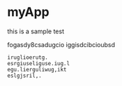 # myApp
this is a sample test 



fogasdy8csadugcio
iggisdcibcioubsd 


```
iruglioerutg.
esrgiuseliguse.iug.l
egu.lierguliwug,ikt
eslgjsril,.
```
